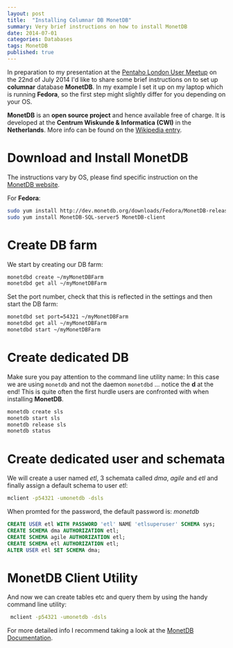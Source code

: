 ```yaml
---
layout: post
title:  "Installing Columnar DB MonetDB"
summary: Very brief instructions on how to install MonetDB
date: 2014-07-01
categories: Databases
tags: MonetDB
published: true
---
```


In preparation to my presentation at the [Pentaho London User Meetup](http://www.meetup.com/Pentaho-London-User-Group/events/178590472/) on the 22nd of July 2014 I'd like to share some brief instructions on to set up **columnar** database **MonetDB**. In my example I set it up on my laptop which is running **Fedora**, so the first step might slightly differ for you depending on your OS.

**MonetDB** is an **open source project** and hence available free of charge. It is developed at the **Centrum Wiskunde & Informatica (CWI)** in the **Netherlands**. More info can be found on the [Wikipedia entry](http://en.wikipedia.org/wiki/MonetDB).

# Download and Install MonetDB

The instructions vary by OS, please find specific instruction on the [MonetDB website](https://www.monetdb.org/downloads/).

For **Fedora**:

```bash
sudo yum install http://dev.monetdb.org/downloads/Fedora/MonetDB-release-1.1-1.monetdb.noarch.rpm
sudo yum install MonetDB-SQL-server5 MonetDB-client
```

# Create DB farm

We start by creating our DB farm:

```bash
monetdbd create ~/myMonetDBFarm
monetdbd get all ~/myMonetDBFarm
```

Set the port number, check that this is reflected in the settings and then start the DB farm:

```bash
monetdbd set port=54321 ~/myMonetDBFarm
monetdbd get all ~/myMonetDBFarm
monetdbd start ~/myMonetDBFarm
```

# Create dedicated DB

Make sure you pay attention to the command line utility name: In this case we are using `monetdb` and not the daemon `monetdbd` ... notice the **d** at the end! This is quite often the first hurdle users are confronted with when installing **MonetDB**.

```bash
monetdb create sls
monetdb start sls
monetdb release sls
monetdb status
```

# Create dedicated user and schemata

We will create a user named *etl*, 3 schemata called *dma*, *agile* and *etl* and finally assign a default schema to user *etl*:

```bash
mclient -p54321 -umonetdb -dsls
```

When promted for the password, the default password is: *monetdb*

```sql
CREATE USER etl WITH PASSWORD 'etl' NAME 'etlsuperuser' SCHEMA sys;
CREATE SCHEMA dma AUTHORIZATION etl;
CREATE SCHEMA agile AUTHORIZATION etl;
CREATE SCHEMA etl AUTHORIZATION etl;
ALTER USER etl SET SCHEMA dma;
```

# MonetDB Client Utility 

And now we can create tables etc and query them by using the handy command line utility:

```bash
 mclient -p54321 -umonetdb -dsls
```

For more detailed info I recommend taking a look at the [MonetDB Documentation](https://www.monetdb.org/Documentation).

